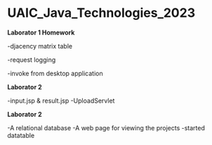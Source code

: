 # UAIC_Java_Technologies_2023

**Laborator 1 Homework**

-djacency matrix table

-request logging

-invoke from desktop application

**Laborator 2**

-input.jsp & result.jsp
-UploadServlet

**Laborator 2**

-A relational database
-A web page for viewing the projects
-started datatable
